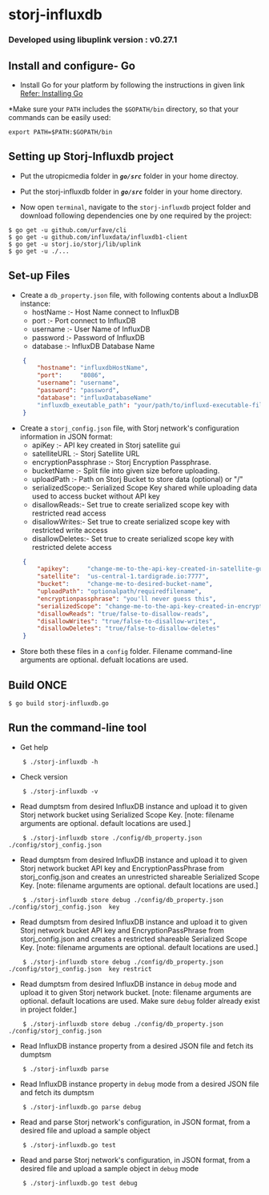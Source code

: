 # storj-influxdb
### Developed using libuplink version : v0.27.1

## Install and configure- Go
* Install Go for your platform by following the instructions in given link
[Refer: Installing Go](https://golang.org/doc/install#install)

*Make sure your `PATH` includes the `$GOPATH/bin` directory, so that your commands can be easily used:
```
export PATH=$PATH:$GOPATH/bin
```

## Setting up Storj-Influxdb project

* Put the utropicmedia folder in ***`go/src`*** folder in your home directoy.

* Put the storj-influxdb folder in ***`go/src`*** folder in your home directory.

* Now open `terminal`, navigate to the `storj-influxdb` project folder and download following dependencies one by one required by the project:

```
$ go get -u github.com/urfave/cli
$ go get -u github.com/influxdata/influxdb1-client
$ go get -u storj.io/storj/lib/uplink
$ go get -u ./...
```

## Set-up Files
* Create a `db_property.json` file, with following contents about a IndluxDB instance:
    * hostName :- Host Name connect to InfluxDB
    * port :- Port connect to InfluxDB
    * username :- User Name of InfluxDB
    * password :- Password of InfluxDB
    * database :- InfluxDB Database Name

```json
    { 
        "hostname": "influxdbHostName",
        "port":     "8086",
        "username": "username",
        "password": "password",
        "database": "influxDatabaseName"
        "influxdb_exeutable_path": "your/path/to/influxd-executable-file"
    }
```

* Create a `storj_config.json` file, with Storj network's configuration information in JSON format:
    * apiKey :- API key created in Storj satellite gui
    * satelliteURL :- Storj Satellite URL
    * encryptionPassphrase :- Storj Encryption Passphrase.
    * bucketName :- Split file into given size before uploading.
    * uploadPath :- Path on Storj Bucket to store data (optional) or "/"
    * serializedScope:- Serialized Scope Key shared while uploading data used to access bucket without API key
    * disallowReads:- Set true to create serialized scope key with restricted read access
    * disallowWrites:- Set true to create serialized scope key with restricted write access
    * disallowDeletes:- Set true to create serialized scope key with restricted delete access

```json
    { 
        "apikey":     "change-me-to-the-api-key-created-in-satellite-gui",
        "satellite":  "us-central-1.tardigrade.io:7777",
        "bucket":     "change-me-to-desired-bucket-name",
        "uploadPath": "optionalpath/requiredfilename",
        "encryptionpassphrase": "you'll never guess this",
        "serializedScope": "change-me-to-the-api-key-created-in-encryption-access-apiKey",
        "disallowReads": "true/false-to-disallow-reads",
        "disallowWrites": "true/false-to-disallow-writes",
        "disallowDeletes": "true/false-to-disallow-deletes"
    }
```

* Store both these files in a `config` folder.  Filename command-line arguments are optional.  defualt locations are used.

## Build ONCE
```
$ go build storj-influxdb.go
```

## Run the command-line tool

* Get help
```
    $ ./storj-influxdb -h
```

* Check version
```
    $ ./storj-influxdb -v
```

* Read dumptsm from desired InfluxDB instance and upload it to given Storj network bucket using Serialized Scope Key.
[note: filename arguments are optional.  default locations are used.]
```
    $ ./storj-influxdb store ./config/db_property.json ./config/storj_config.json  
```

* Read dumptsm from desired InfluxDB instance and upload it to given Storj network bucket API key and EncryptionPassPhrase from storj_config.json and creates an unrestricted shareable Serialized Scope Key.  [note: filename arguments are optional.  default locations are used.]
```
    $ ./storj-influxdb store debug ./config/db_property.json ./config/storj_config.json  key
```

* Read dumptsm from desired InfluxDB instance and upload it to given Storj network bucket API key and EncryptionPassPhrase from storj_config.json and creates a restricted shareable Serialized Scope Key.  [note: filename arguments are optional.  default locations are used.]
```
    $ ./storj-influxdb store debug ./config/db_property.json ./config/storj_config.json  key restrict
```

* Read dumptsm from desired InfluxDB instance in `debug` mode and upload it to given Storj network bucket.  [note: filename arguments are optional.  default locations are used. Make sure `debug` folder already exist in project folder.]
```
    $ ./storj-influxdb store debug ./config/db_property.json ./config/storj_config.json  
```

* Read InfluxDB instance property from a desired JSON file and fetch its dumptsm
```
    $ ./storj-influxdb parse   
```

* Read InfluxDB instance property in `debug` mode from a desired JSON file and fetch its dumptsm
```
    $ ./storj-influxdb.go parse debug 
```

* Read and parse Storj network's configuration, in JSON format, from a desired file and upload a sample object
```
    $ ./storj-influxdb.go test 
```
* Read and parse Storj network's configuration, in JSON format, from a desired file and upload a sample object in `debug` mode
```
    $ ./storj-influxdb.go test debug 
```
